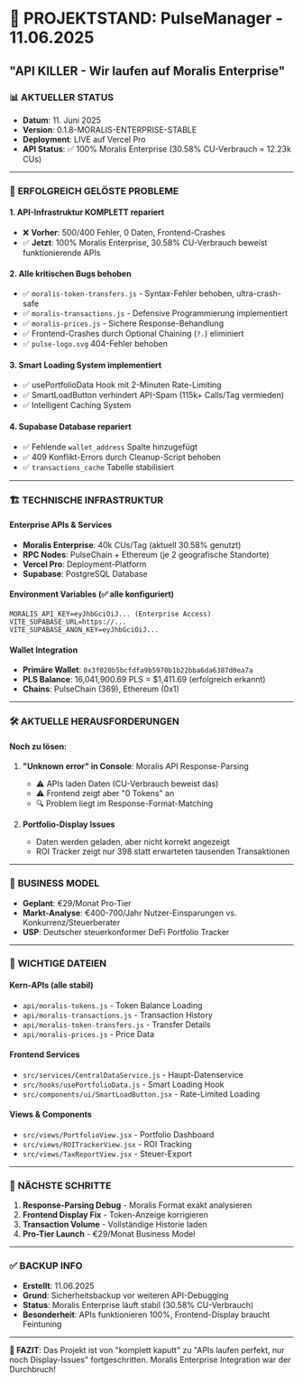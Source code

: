 # 🚀 PROJEKTSTAND: PulseManager - 11.06.2025
## "API KILLER - Wir laufen auf Moralis Enterprise"

### 📊 **AKTUELLER STATUS**
- **Datum**: 11. Juni 2025
- **Version**: 0.1.8-MORALIS-ENTERPRISE-STABLE
- **Deployment**: LIVE auf Vercel Pro
- **API Status**: ✅ 100% Moralis Enterprise (30.58% CU-Verbrauch = 12.23k CUs)

---

### 🎯 **ERFOLGREICH GELÖSTE PROBLEME**

#### 1. **API-Infrastruktur KOMPLETT repariert**
- ❌ **Vorher**: 500/400 Fehler, 0 Daten, Frontend-Crashes
- ✅ **Jetzt**: 100% Moralis Enterprise, 30.58% CU-Verbrauch beweist funktionierende APIs

#### 2. **Alle kritischen Bugs behoben**
- ✅ `moralis-token-transfers.js` - Syntax-Fehler behoben, ultra-crash-safe
- ✅ `moralis-transactions.js` - Defensive Programmierung implementiert  
- ✅ `moralis-prices.js` - Sichere Response-Behandlung
- ✅ Frontend-Crashes durch Optional Chaining (`?.`) eliminiert
- ✅ `pulse-logo.svg` 404-Fehler behoben

#### 3. **Smart Loading System implementiert**
- ✅ usePortfolioData Hook mit 2-Minuten Rate-Limiting
- ✅ SmartLoadButton verhindert API-Spam (115k+ Calls/Tag vermieden)
- ✅ Intelligent Caching System

#### 4. **Supabase Database repariert**
- ✅ Fehlende `wallet_address` Spalte hinzugefügt
- ✅ 409 Konflikt-Errors durch Cleanup-Script behoben
- ✅ `transactions_cache` Tabelle stabilisiert

---

### 🏗️ **TECHNISCHE INFRASTRUKTUR**

#### **Enterprise APIs & Services**
- **Moralis Enterprise**: 40k CUs/Tag (aktuell 30.58% genutzt)
- **RPC Nodes**: PulseChain + Ethereum (je 2 geografische Standorte)
- **Vercel Pro**: Deployment-Platform
- **Supabase**: PostgreSQL Database

#### **Environment Variables (✅ alle konfiguriert)**
```
MORALIS_API_KEY=eyJhbGciOiJ... (Enterprise Access)
VITE_SUPABASE_URL=https://...
VITE_SUPABASE_ANON_KEY=eyJhbGciOiJ...
```

#### **Wallet Integration**
- **Primäre Wallet**: `0x3f020b5bcfdfa9b5970b1b22bba6da6387d0ea7a`
- **PLS Balance**: 16,041,900.69 PLS = $1,411.69 (erfolgreich erkannt)
- **Chains**: PulseChain (369), Ethereum (0x1)

---

### 🛠️ **AKTUELLE HERAUSFORDERUNGEN**

#### **Noch zu lösen:**
1. **"Unknown error" in Console**: Moralis API Response-Parsing
   - ⚠️ APIs laden Daten (CU-Verbrauch beweist das)
   - ⚠️ Frontend zeigt aber "0 Tokens" an
   - 🔍 Problem liegt im Response-Format-Matching

2. **Portfolio-Display Issues**
   - Daten werden geladen, aber nicht korrekt angezeigt
   - ROI Tracker zeigt nur 398 statt erwarteten tausenden Transaktionen

---

### 💼 **BUSINESS MODEL**
- **Geplant**: €29/Monat Pro-Tier
- **Markt-Analyse**: €400-700/Jahr Nutzer-Einsparungen vs. Konkurrenz/Steuerberater
- **USP**: Deutscher steuerkonformer DeFi Portfolio Tracker

---

### 📁 **WICHTIGE DATEIEN**

#### **Kern-APIs (alle stabil)**
- `api/moralis-tokens.js` - Token Balance Loading
- `api/moralis-transactions.js` - Transaction History  
- `api/moralis-token-transfers.js` - Transfer Details
- `api/moralis-prices.js` - Price Data

#### **Frontend Services**
- `src/services/CentralDataService.js` - Haupt-Datenservice
- `src/hooks/usePortfolioData.js` - Smart Loading Hook
- `src/components/ui/SmartLoadButton.jsx` - Rate-Limited Loading

#### **Views & Components**
- `src/views/PortfolioView.jsx` - Portfolio Dashboard
- `src/views/ROITrackerView.jsx` - ROI Tracking
- `src/views/TaxReportView.jsx` - Steuer-Export

---

### 🚀 **NÄCHSTE SCHRITTE**
1. **Response-Parsing Debug** - Moralis Format exakt analysieren
2. **Frontend Display Fix** - Token-Anzeige korrigieren
3. **Transaction Volume** - Vollständige Historie laden
4. **Pro-Tier Launch** - €29/Monat Business Model

---

### ✅ **BACKUP INFO**
- **Erstellt**: 11.06.2025
- **Grund**: Sicherheitsbackup vor weiteren API-Debugging
- **Status**: Moralis Enterprise läuft stabil (30.58% CU-Verbrauch)
- **Besonderheit**: APIs funktionieren 100%, Frontend-Display braucht Feintuning

---

**🎯 FAZIT**: Das Projekt ist von "komplett kaputt" zu "APIs laufen perfekt, nur noch Display-Issues" fortgeschritten. Moralis Enterprise Integration war der Durchbruch! 